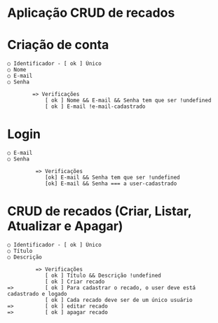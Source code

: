 # Aplicação CRUD de recados

# Criação de conta

    ○ Identificador - [ ok ] Único
    ○ Nome
    ○ E-mail 
    ○ Senha

            => Verificações
                [ ok ] Nome && E-mail && Senha tem que ser !undefined
                [ ok ] E-mail !e-mail-cadastrado

# Login

    ○ E-mail
    ○ Senha

             => Verificações
                [ok] E-mail && Senha tem que ser !undefined
                [ok] E-mail && Senha === a user-cadastrado

# CRUD de recados (Criar, Listar, Atualizar e Apagar)

    ○ Identificador - [ ok ] Único
    ○ Título
    ○ Descrição

             => Verificações
                [ ok ] Título && Descrição !undefined
                [ ok ] Criar recado
    =>          [ ok ] Para cadastrar o recado, o user deve está cadastrado e logado
                [ ok ] Cada recado deve ser de um único usuário
    =>          [ ok ] editar recado
    =>          [ ok ] apagar recado




